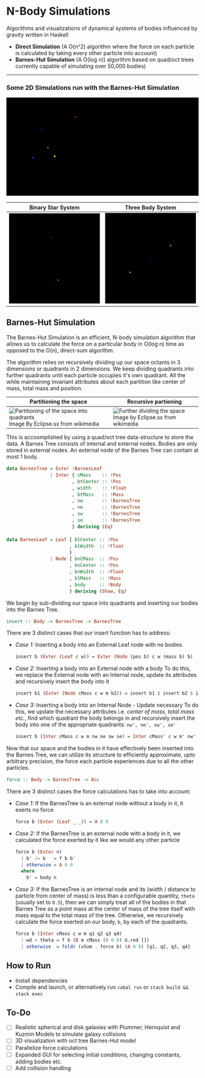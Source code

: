 # N-Body Simulations
Algorithms and visualizations of dynamical systems of bodies influenced
by gravity written in Haskell

* __Direct Simulation__ (A O(n^2) algorithm where the force on each
particle is calculated by taking every other particle into account)
* __Barnes-Hut Simulation__ (A O(log n)) algorithm based on quad/oct trees currently capable of simulating over 50,000 bodies)

---

### Some 2D Simulations run with the Barnes-Hut Simulation
![Solar System](images/solarSystem.gif)

Binary Star System | Three Body System
------------ | -------------
![Binary Star System](images/binaryStars.gif) | ![Three Body System](images/threeBodyCircleResized.gif)

## Barnes-Hut Simulation
The Barnes-Hut Simulation is an efficient, N-body simulation algorithm
that allows us to calculate the force on a particular body in O(log n)
time as opposed to the O(n), direct-sum algorithm.

The algorithm relies on recursively dividing up our space octants in 3 
dimensions or quadrants in 2 dimensions. We keep dividing quadrants into
further quadrants until each particle occupies it's own quadrant. All
the while maintaining invariant attributes about each partition like center 
of mass, total mass and position.

Partitioning the space | Recursive partioning
---------------------- | --------------
![Partitioning of the space into quadrants](https://upload.wikimedia.org/wikipedia/commons/0/03/Barnes_hut_used_nodes.png) Image By Eclipse.sx from wikimedia | ![Further dividing the space](https://upload.wikimedia.org/wikipedia/commons/f/f8/Barnes_hut_tree.png) Image by Eclipse.sx from wikimedia

This is accoomplished by using a quad/oct tree data-structure to store the
data. A Barnes Tree consists of internal and external nodes. Bodies are
only stored in external nodes. An external node of the Barnes Tree can
contain at most 1 body.

```haskell
data BarnesTree = Exter !BarnesLeaf
                | Inter { cMass    :: !Pos
                        , btCenter :: !Pos
                        , width    :: !Float
                        , btMass   :: !Mass
                        , nw       :: !BarnesTree
                        , ne       :: !BarnesTree
                        , sw       :: !BarnesTree
                        , se       :: !BarnesTree
                        } deriving (Eq)

data BarnesLeaf = Leaf { blCenter :: !Pos
                       , blWidth  :: !Float
                       }
                | Node { bnCMass  :: !Pos
                       , bnCenter :: !Pos
                       , bnWidth  :: !Float
                       , blMass   :: !Mass
                       , body     :: !Body
                       } deriving (Show, Eq)
```
We begin by sub-dividing our space into quadrants and inserting our
bodies into the Barnes Tree.
```haskell
insert :: Body -> BarnesTree -> BarnesTree
```
There are 3 distinct cases that our insert function has to address:
- _Case 1:_ Inserting a body into an External Leaf node with no bodies
    ```haskell
    insert b (Exter (Leaf c w)) = Exter (Node (pos b) c w (mass b) b)
    ```
- _Case 2:_ Inserting a body into an External node with a body
            To do this, we replace the External node with an Internal
            node, update its attributes and recursively insert the body
            into it
    ```haskell
    insert b1 (Exter (Node cMass c w m b2)) = insert b1 $ insert b2 $ interNode cMass c w m
    ```
- _Case 3:_ Inserting a body into an Internal Node - Update necessary
            To do this, we update the necessary attributes i.e. _center
            of mass, total mass etc._, find which quadrant the body
            belongs in and recursively insert the body into one of the
            appropriate quadrants: `nw', ne', sw', se'`
    ```haskell
    insert b (Inter cMass c w m nw ne sw se) = Inter cMass' c w m' nw' ne' sw' se'
    ```
Now that our space and the bodies in it have effectively been inserted
into the Barnes Tree, we can utilize its structure to efficiently
approximate, upto arbitrary precision, the force each particle experiences due
to all the other particles.
```haskell
force :: Body -> BarnesTree -> Acc
```
There are 3 distinct cases the force calculations has to take into
account:
- _Case 1:_ If the BarnesTree is an external node without a body in it, it
exerts no force

    ```haskell
    force b (Exter (Leaf _ _)) = A 0 0
    ```
- _Case 2:_ If the BarnesTree is an external node with a body in it, 
          we calculated the force exerted by it like we would any other particle

    ```haskell
    force b (Exter n)
      | b' /= b   = f b b'
      | otherwise = A 0 0
      where
        b' = body n
    ```
- _Case 3:_ If the BarnesTree is an internal node and its (width /
    distance to particle from center of mass) is less than a
    configurable quantity, `theta` (usually set to `0.5`), then we can
    simply treat all of the bodies in that Barnes Tree as a point mass
    at the center of mass of the tree itself with mass equal to the
    total mass of the tree. Otherwise, we recursively calculate the
    force exerted on our body, `b`, by each of the quadrants.

    ```haskell
    force b (Inter cMass c w m q1 q2 q3 q4)
      | wd < theta = f b (B m cMass (V 0 0) G.red [])
      | otherwise  = foldr (vSum . force b) (A 0 0) [q1, q2, q3, q4]
    ```
    
## How to Run
* Install dependencies
* Compile and launch, or alternatively run `cabal run` or `stack build
    && stack exec`

## To-Do
- [ ] Realistic spherical and disk galaxies with Plummer, Hernquist and
Kuzmin Models to simulate galaxy collisions
- [ ] 3D visualization with oct tree Barnes-Hut model
- [ ] Parallelize force calculations
- [ ] Expanded GUI for selecting initial conditions, changing constants,
adding bodies etc.
- [ ] Add collision handling

